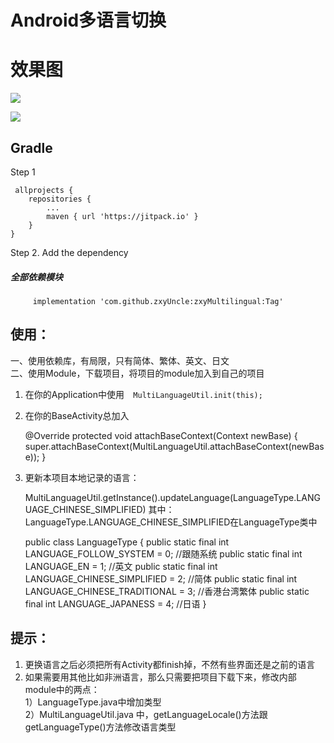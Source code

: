 # Android多语言切换

# 效果图

[![](https://raw.githubusercontent.com/zxyUncle/zxyMultilingual/master/app/mul.gif)](https://raw.githubusercontent.com/zxyUncle/zxyMultilingual/master/app/mul.gif)

[![](https://jitpack.io/v/zxyUncle/zxyMultilingual.svg)](https://jitpack.io/#zxyUncle/zxyMultilingual)


Gradle
-----
Step 1


     allprojects {
		repositories {
			...
			maven { url 'https://jitpack.io' }
		}
	}

Step 2. Add the dependency
##### 全部依赖模块

         implementation 'com.github.zxyUncle:zxyMultilingual:Tag'





## 使用：
一、使用依赖库，有局限，只有简体、繁体、英文、日文      
二、使用Module，下载项目，将项目的module加入到自己的项目
 1. 在你的Application中使用`  MultiLanguageUtil.init(this);`
 2. 在你的BaseActivity总加入

     @Override
    protected void attachBaseContext(Context newBase) {
        super.attachBaseContext(MultiLanguageUtil.attachBaseContext(newBase));
    }
 3. 更新本项目本地记录的语言：

    MultiLanguageUtil.getInstance().updateLanguage(LanguageType.LANGUAGE_CHINESE_SIMPLIFIED)
其中：LanguageType.LANGUAGE_CHINESE_SIMPLIFIED在LanguageType类中

    public class LanguageType {
    public static final int LANGUAGE_FOLLOW_SYSTEM = 0; //跟随系统
    public static final int LANGUAGE_EN = 1;    //英文
    public static final int LANGUAGE_CHINESE_SIMPLIFIED = 2; //简体
    public static final int LANGUAGE_CHINESE_TRADITIONAL = 3;  //香港台湾繁体
    public static final int LANGUAGE_JAPANESS = 4;  //日语
}





## 提示：

 1. 更换语言之后必须把所有Activity都finish掉，不然有些界面还是之前的语言
 2. 如果需要用其他比如非洲语言，那么只需要把项目下载下来，修改内部module中的两点：       
 1）LanguageType.java中增加类型      
 2）MultiLanguageUtil.java 中，getLanguageLocale()方法跟getLanguageType()方法修改语言类型
